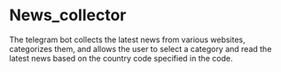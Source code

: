 # News_collector
The telegram bot collects the latest news from various websites, categorizes them, and allows the user to select a category and read the latest news based on the country code specified in the code.
